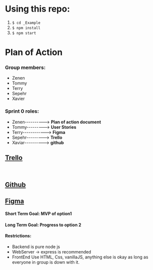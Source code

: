 # Using this repo:
  1. `$ cd _Example`
  2. `$ npm install`
  3. `$ npm start`


















# Plan of Action
### Group members:
   * Zenen
   * Tommy 
   * Terry
   * Sepehr
   * Xavier
​
### Sprint 0 roles:
  * Zenen----------> **Plan of action document**
  * Tommy---------> **User Stories**
  * Terry------------> **Figma**
  * Sepehr---------> **Trello**
  * Xaviar----------> **github**
​
​
## [Trello](https://trello.com/b/Ywau2Axo/1800-team-project)
​
## [Github](https://github.com/xaviernguyen07/group_project_COMP_1800)

## [Figma](https://www.figma.com/file/gsjgaP6l3Tf2wqgiyRA361/Wireframing-in-Figma?node-id=0%3A1)

#### Short Term Goal: MVP of option1

#### Long Term Goal: Progress to option 2
  
#### Restrictions:
  * Backend is pure node js
  * WebServer -> express is recommended 
  * FrontEnd Use HTML, Css, vanillaJS, anything else is okay as long as everyone in group is down with it.
